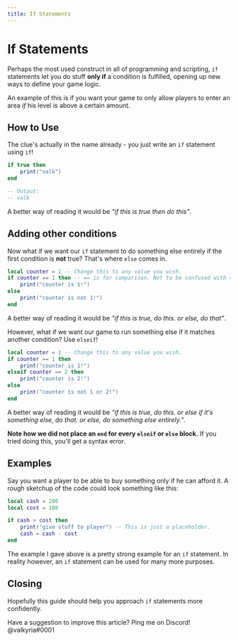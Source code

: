 ```yaml
---
title: If Statements
---
```


# If Statements
Perhaps the most used construct in all of programming and scripting, `if` statements let you do stuff **only if** a condition is fulfilled, opening up new ways to define your game logic.

An example of this is if you want your game to only allow players to enter an area *if* his level is above a certain amount.

## How to Use
The clue's actually in the name already - you just write an `if` statement using `if`!
```lua
if true then
    print("valk")
end

-- Output:
-- valk
```

A better way of reading it would be *"if this is true then do this"*. 

## Adding other conditions
Now what if we want our `if` statement to do something else entirely if the first condition is **not** true? That's where `else` comes in.

```lua
local counter = 1 -- Change this to any value you wish.
if counter == 1 then -- == is for comparison. Not to be confused with =, which is for assignment.
	print("counter is 1!")
else
	print("counter is not 1!")
end
```

A better way of reading it would be *"if this is true, do this. or else, do that"*.

However, what if we want our game to run something else if it matches another condition? Use `elseif`!

```lua
local counter = 1 -- Change this to any value you wish.
if counter == 1 then
	print("counter is 1!")
elseif counter == 2 then
	print("counter is 2!")
else
	print("counter is not 1 or 2!")
end
```

A better way of reading it would be *"if this is true, do this. or else if it's something else, do that. or else, do something else entirely."*.

**Note how we did not place an `end` for every `elseif` or `else` block.** If you tried doing this, you'll get a syntax error.

## Examples
Say you want a player to be able to buy something only if he can afford it. A rough sketchup of the code could look something like this:

```lua
local cash = 200
local cost = 100

if cash > cost then
	print("give stuff to player") -- This is just a placeholder.
	cash = cash - cost
end
```

The example I gave above is a pretty strong example for an `if` statement. In reality however, an `if` statement can be used for many more purposes. 

## Closing
Hopefully this guide should help you approach `if` statements more confidently. 

Have a suggestion to improve this article? Ping me on Discord! @valkyria#0001